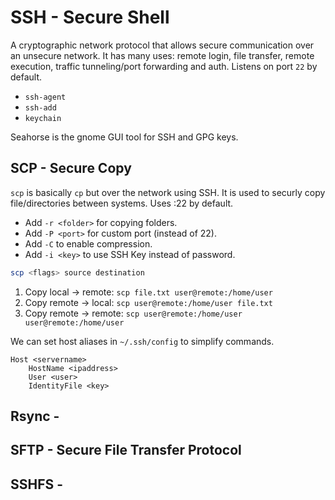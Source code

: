 # SSH - Secure Shell

A cryptographic network protocol that allows secure communication over an unsecure network. It has many uses: remote login, file transfer, remote execution, traffic tunneling/port forwarding and auth. Listens on port `22` by default.

- `ssh-agent`
- `ssh-add`
- `keychain`

Seahorse is the gnome GUI tool for SSH and GPG keys.

## SCP - Secure Copy

`scp` is basically `cp` but over the network using SSH. It is used to securly copy file/directories between systems. Uses :22 by default.

- Add `-r <folder>` for copying folders.
- Add `-P <port>` for custom port (instead of 22).
- Add `-C` to enable compression.
- Add `-i <key>` to use SSH Key instead of password.

```bash
scp <flags> source destination
```

1. Copy local -> remote: `scp file.txt user@remote:/home/user`
2. Copy remote -> local: `scp user@remote:/home/user file.txt`
3. Copy remote -> remote: `scp user@remote:/home/user user@remote:/home/user`

We can set host aliases in `~/.ssh/config` to simplify commands.

```config
Host <servername>
    HostName <ipaddress>
    User <user>
    IdentityFile <key>
```

## Rsync - 

## SFTP - Secure File Transfer Protocol

## SSHFS - 